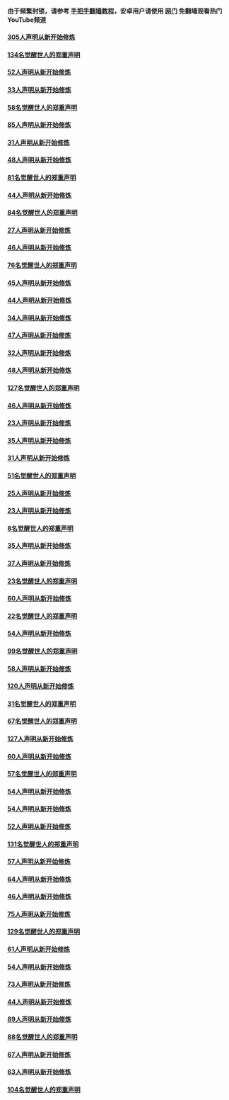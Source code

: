 #### 由于频繁封锁，请参考 [手把手翻墙教程](https://github.com/gfw-breaker/guides/wiki/)，安卓用户请使用 [网门](https://github.com/gfw-breaker/nogfw/blob/master/dl.md?t=03201400) 免翻墙观看热门YouTube频道 

#### [305人声明从新开始修炼](../pages/91/422153.md?t=03201400) 

#### [134名觉醒世人的郑重声明](../pages/91/422152.md?t=03201400) 

#### [52人声明从新开始修炼](../pages/91/421846.md?t=03201400) 

#### [33人声明从新开始修炼](../pages/91/421804.md?t=03201400) 

#### [58名觉醒世人的郑重声明](../pages/91/421845.md?t=03201400) 

#### [85人声明从新开始修炼](../pages/91/421769.md?t=03201400) 

#### [31人声明从新开始修炼](../pages/91/421763.md?t=03201400) 

#### [48人声明从新开始修炼](../pages/91/421605.md?t=03201400) 

#### [81名觉醒世人的郑重声明](../pages/91/421656.md?t=03201400) 

#### [44人声明从新开始修炼](../pages/91/421544.md?t=03201400) 

#### [84名觉醒世人的郑重声明](../pages/91/421543.md?t=03201400) 

#### [27人声明从新开始修炼](../pages/91/421465.md?t=03201400) 

#### [46人声明从新开始修炼](../pages/91/421454.md?t=03201400) 

#### [76名觉醒世人的郑重声明](../pages/91/421453.md?t=03201400) 

#### [45人声明从新开始修炼](../pages/91/421452.md?t=03201400) 

#### [44人声明从新开始修炼](../pages/91/421422.md?t=03201400) 

#### [34人声明从新开始修炼](../pages/91/421322.md?t=03201400) 

#### [47人声明从新开始修炼](../pages/91/421264.md?t=03201400) 

#### [32人声明从新开始修炼](../pages/91/421225.md?t=03201400) 

#### [48人声明从新开始修炼](../pages/91/421202.md?t=03201400) 

#### [127名觉醒世人的郑重声明](../pages/91/421224.md?t=03201400) 

#### [46人声明从新开始修炼](../pages/91/421203.md?t=03201400) 

#### [23人声明从新开始修炼](../pages/91/421138.md?t=03201400) 

#### [35人声明从新开始修炼](../pages/91/421122.md?t=03201400) 

#### [31人声明从新开始修炼](../pages/91/421081.md?t=03201400) 

#### [51名觉醒世人的郑重声明](../pages/91/421080.md?t=03201400) 

#### [25人声明从新开始修炼](../pages/91/421020.md?t=03201400) 

#### [23人声明从新开始修炼](../pages/91/420884.md?t=03201400) 

#### [8名觉醒世人的郑重声明](../pages/91/420883.md?t=03201400) 

#### [35人声明从新开始修炼](../pages/91/420809.md?t=03201400) 

#### [37人声明从新开始修炼](../pages/91/420766.md?t=03201400) 

#### [23名觉醒世人的郑重声明](../pages/91/420765.md?t=03201400) 

#### [60人声明从新开始修炼](../pages/91/420727.md?t=03201400) 

#### [22名觉醒世人的郑重声明](../pages/91/420726.md?t=03201400) 

#### [54人声明从新开始修炼](../pages/91/420529.md?t=03201400) 

#### [99名觉醒世人的郑重声明](../pages/91/420528.md?t=03201400) 

#### [58人声明从新开始修炼](../pages/91/420198.md?t=03201400) 

#### [120人声明从新开始修炼](../pages/91/420141.md?t=03201400) 

#### [31名觉醒世人的郑重声明](../pages/91/420197.md?t=03201400) 

#### [67名觉醒世人的郑重声明](../pages/91/420140.md?t=03201400) 

#### [127人声明从新开始修炼](../pages/91/420082.md?t=03201400) 

#### [60人声明从新开始修炼](../pages/91/420081.md?t=03201400) 

#### [57名觉醒世人的郑重声明](../pages/91/420080.md?t=03201400) 

#### [54人声明从新开始修炼](../pages/91/419533.md?t=03201400) 

#### [54人声明从新开始修炼](../pages/91/419532.md?t=03201400) 

#### [52人声明从新开始修炼](../pages/91/419531.md?t=03201400) 

#### [131名觉醒世人的郑重声明](../pages/91/419530.md?t=03201400) 

#### [57人声明从新开始修炼](../pages/91/419430.md?t=03201400) 

#### [64人声明从新开始修炼](../pages/91/419429.md?t=03201400) 

#### [46人声明从新开始修炼](../pages/91/419428.md?t=03201400) 

#### [75人声明从新开始修炼](../pages/91/419427.md?t=03201400) 

#### [129名觉醒世人的郑重声明](../pages/91/419426.md?t=03201400) 

#### [61人声明从新开始修炼](../pages/91/419198.md?t=03201400) 

#### [54人声明从新开始修炼](../pages/91/419197.md?t=03201400) 

#### [73人声明从新开始修炼](../pages/91/419196.md?t=03201400) 

#### [44人声明从新开始修炼](../pages/91/419075.md?t=03201400) 

#### [89人声明从新开始修炼](../pages/91/419074.md?t=03201400) 

#### [88名觉醒世人的郑重声明](../pages/91/419195.md?t=03201400) 

#### [67人声明从新开始修炼](../pages/91/419073.md?t=03201400) 

#### [63人声明从新开始修炼](../pages/91/419072.md?t=03201400) 

#### [104名觉醒世人的郑重声明](../pages/91/419071.md?t=03201400) 

